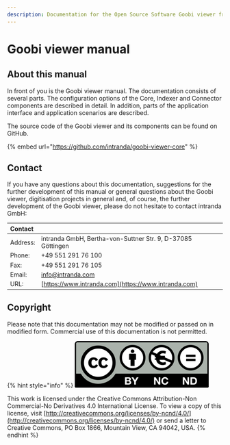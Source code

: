 ```yaml
---
description: Documentation for the Open Source Software Goobi viewer from intranda
---
```


# Goobi viewer manual

## About this manual

In front of you is the Goobi viewer manual. The documentation consists of several parts. The configuration options of the Core, Indexer and Connector components are described in detail. In addition, parts of the application interface and application scenarios are described. 

The source code of the Goobi viewer and its components can be found on GitHub.

{% embed url="https://github.com/intranda/goobi-viewer-core" %}

## Contact

If you have any questions about this documentation, suggestions for the further development of this manual or general questions about the Goobi viewer, digitisation projects in general and, of course, the further development of the Goobi viewer, please do not hesitate to contact intranda GmbH:

| **Contact** |  |
| :--- | :--- |
| Address: | intranda GmbH, Bertha-von-Suttner Str. 9, D-37085 Göttingen |
| Phone: | +49 551 291 76 100 |
| Fax: | +49 551 291 76 105 |
| Email: | [info@intranda.com](mailto:info@intranda.com) |
| URL: | [https://www.intranda.com](https://www.intranda.com) |

## Copyright

Please note that this documentation may not be modified or passed on in modified form. Commercial use of this documentation is not permitted.

{% hint style="info" %}
![](.gitbook/assets/cc.png) 

This work is licensed under the Creative Commons Attribution-Non Commercial-No Derivatives 4.0 International License. To view a copy of this license, visit [http://creativecommons.org/licenses/by-ncnd/4.0/](http://creativecommons.org/licenses/by-ncnd/4.0/) or send a letter to Creative Commons, PO Box 1866, Mountain View, CA 94042, USA.
{% endhint %}

